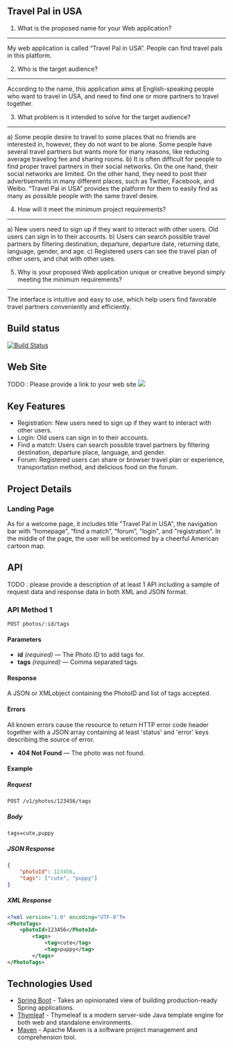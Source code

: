 ## Travel Pal in USA

1. What is the proposed name for your Web application?
---
My web application is called “Travel Pal in USA”. People can find travel pals in this platform.
  
2. Who is the target audience?
---
According to the name, this application aims at English-speaking people who want to travel in USA, and need to find one or more partners to travel together. 

3. What problem is it intended to solve for the target audience?
---
a)	Some people desire to travel to some places that no friends are interested in, however, they do not want to be alone. Some people have several travel partners but wants more for many reasons, like reducing average traveling fee and sharing rooms.
b)	It is often difficult for people to find proper travel partners in their social networks. On the one hand, their social networks are limited. On the other hand, they need to post their advertisements in many different places, such as Twitter, Facebook, and Weibo.  “Travel Pal in USA” provides the platform for them to easily find as many as possible people with the same travel desire. 

4. How will it meet the minimum project requirements?
---
a)	New users need to sign up if they want to interact with other users. Old users can sign in to their accounts.
b)	Users can search possible travel partners by filtering destination, departure, departure date, returning date, language, gender, and age.
c)	Registered users can see the travel plan of other users, and chat with other uses.

5. Why is your proposed Web application unique or creative beyond simply meeting the minimum requirements?
---
The interface is intuitive and easy to use, which help users find favorable travel partners conveniently and efficiently.


## Build status
[![Build Status](https://travis-ci.org/infsci2560sp17/full-stack-web-wenxxx.svg?branch=master)](https://travis-ci.org/infsci2560sp17/full-stack-web-wenxxx)

## Web Site

TODO : Please provide a link to your web site ![](https://https://cryptic-sea-53580.herokuapp.com/)

## Key Features
* Registration: New users need to sign up if they want to interact with other users.
* Login: Old users can sign in to their accounts.
* Find a match: Users can search possible travel partners by filtering destination, departure place, language, and gender.
* Forum: Registered users can share or browser travel plan or experience, transportation method, and delicious food on the forum.


## Project Details

### Landing Page
As for a welcome page, it includes title "Travel Pal in USA", the navigation bar with “homepage”, “find a match”, “forum”, "login", and "registration".
In the middle of the page, the user will be welcomed by a cheerful American cartoon map.


## API

TODO : please provide a description of at least 1 API including a sample of request data and response data in both XML and JSON format.

### API Method 1

    POST photos/:id/tags

#### Parameters

- **id** _(required)_ — The Photo ID to add tags for.
- **tags** _(required)_ — Comma separated tags.

#### Response

A JSON or XMLobject containing the PhotoID and list of tags accepted.

#### Errors

All known errors cause the resource to return HTTP error code header together with a JSON array containing at least 'status' and 'error' keys describing the source of error.

- **404 Not Found** — The photo was not found.

#### Example

##### Request

    POST /v1/photos/123456/tags

##### Body

    tags=cute,puppy


##### JSON Response

```json
{
    "photoId": 123456,
    "tags": ["cute", "puppy"]
}
```

##### XML Response

```xml
<?xml version="1.0" encoding="UTF-8"?>
<PhotoTags>
    <photoId>123456</PhotoId>
        <tags>
            <tag>cute</tag>
            <tag>puppy</tag>
        </tags>
</PhotoTags>
```

## Technologies Used

- [Spring Boot](https://projects.spring.io/spring-boot/) - Takes an opinionated view of building production-ready Spring applications.
- [Thymleaf](http://www.thymeleaf.org/) - Thymeleaf is a modern server-side Java template engine for both web and standalone environments.
- [Maven](https://maven.apache.org/) - Apache Maven is a software project management and comprehension tool.